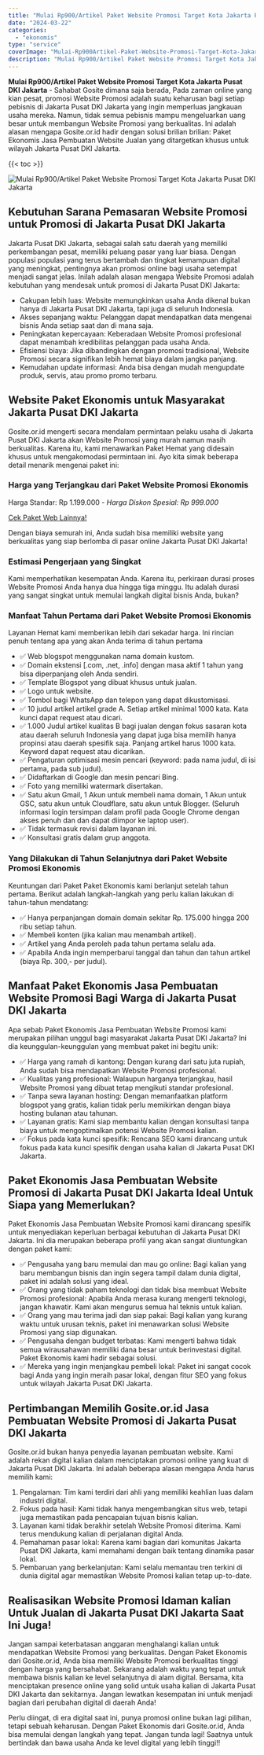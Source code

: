 ```yaml
---
title: "Mulai Rp900/Artikel Paket Website Promosi Target Kota Jakarta Pusat DKI Jakarta"
date: "2024-03-22"
categories: 
  - "ekonomis"
type: "service"
coverImage: "Mulai-Rp900Artikel-Paket-Website-Promosi-Target-Kota-Jakarta-Pusat-DKI-Jakarta.png"
description: "Mulai Rp900/Artikel Paket Website Promosi Target Kota Jakarta Pusat DKI Jakarta. Perlu diingat, di era digital saat ini, punya promosi online bukan lagi pili..."
---
```


**Mulai Rp900/Artikel Paket Website Promosi Target Kota Jakarta Pusat DKI Jakarta** - Sahabat Gosite dimana saja berada, Pada zaman online yang kian pesat, promosi Website Promosi adalah suatu keharusan bagi setiap pebisnis di Jakarta Pusat DKI Jakarta yang ingin memperluas jangkauan usaha mereka. Namun, tidak semua pebisnis mampu mengeluarkan uang besar untuk membangun Website Promosi yang berkualitas. Ini adalah alasan mengapa Gosite.or.id hadir dengan solusi brilian brilian: Paket Ekonomis Jasa Pembuatan Website Jualan yang ditargetkan khusus untuk wilayah Jakarta Pusat DKI Jakarta.

{{< toc >}}

![Mulai Rp900/Artikel Paket Website Promosi Target Kota Jakarta Pusat DKI Jakarta](/images/ekonomis/Mulai-Rp900Artikel-Paket-Website-Promosi-Target-Kota-Jakarta-Pusat-DKI-Jakarta.png)

## Kebutuhan Sarana Pemasaran Website Promosi untuk Promosi di Jakarta Pusat DKI Jakarta

Jakarta Pusat DKI Jakarta, sebagai salah satu daerah yang memiliki perkembangan pesat, memiliki peluang pasar yang luar biasa. Dengan populasi populasi yang terus bertambah dan tingkat kemampuan digital yang meningkat, pentingnya akan promosi online bagi usaha setempat menjadi sangat jelas. Inilah adalah alasan mengapa Website Promosi adalah kebutuhan yang mendesak untuk promosi di Jakarta Pusat DKI Jakarta:

- Cakupan lebih luas: Website memungkinkan usaha Anda dikenal bukan hanya di Jakarta Pusat DKI Jakarta, tapi juga di seluruh Indonesia.
- Akses sepanjang waktu: Pelanggan dapat mendapatkan data mengenai bisnis Anda setiap saat dan di mana saja.
- Peningkatan kepercayaan: Keberadaan Website Promosi profesional dapat menambah kredibilitas pelanggan pada usaha Anda.
- Efisiensi biaya: Jika dibandingkan dengan promosi tradisional, Website Promosi secara signifikan lebih hemat biaya dalam jangka panjang.
- Kemudahan update informasi: Anda bisa dengan mudah mengupdate produk, servis, atau promo promo terbaru.

## Website Paket Ekonomis untuk Masyarakat Jakarta Pusat DKI Jakarta

Gosite.or.id mengerti secara mendalam permintaan pelaku usaha di Jakarta Pusat DKI Jakarta akan Website Promosi yang murah namun masih berkualitas. Karena itu, kami menawarkan Paket Hemat yang didesain khusus untuk mengakomodasi permintaan ini. Ayo kita simak beberapa detail menarik mengenai paket ini:

### Harga yang Terjangkau dari Paket Website Promosi Ekonomis

<a class="cta-button">Harga Standar: Rp 1.199.000 - <em>Harga Diskon Spesial: Rp 999.000</em></a>

<a href="/jasa-web/" class="cta-button">Cek Paket Web Lainnya!</a>

Dengan biaya semurah ini, Anda sudah bisa memiliki website yang berkualitas yang siap berlomba di pasar online Jakarta Pusat DKI Jakarta!

### Estimasi Pengerjaan yang Singkat

Kami memperhatikan kesempatan Anda. Karena itu, perkiraan durasi proses Website Promosi Anda hanya dua hingga tiga minggu. Itu adalah durasi yang sangat singkat untuk memulai langkah digital bisnis Anda, bukan?

### Manfaat Tahun Pertama dari Paket Website Promosi Ekonomis

Layanan Hemat kami memberikan lebih dari sekadar harga. Ini rincian penuh tentang apa yang akan Anda terima di tahun pertama

- ✅ Web blogspot menggunakan nama domain kustom.
- ✅ Domain ekstensi \[.com, .net, .info\] dengan masa aktif 1 tahun yang bisa diperpanjang oleh Anda sendiri.
- ✅ Template Blogspot yang dibuat khusus untuk jualan.
- ✅ Logo untuk website.
- ✅ Tombol bagi WhatsApp dan telepon yang dapat dikustomisasi.
- ✅ 10 judul artikel artikel grade A. Setiap artikel minimal 1000 kata. Kata kunci dapat request atau dicari.
- ✅ 1.000 Judul artikel kualitas B bagi jualan dengan fokus sasaran kota atau daerah seluruh Indonesia yang dapat juga bisa memilih hanya propinsi atau daerah spesifik saja. Panjang artikel harus 1000 kata. Keyword dapat request atau dicarikan.
- ✅ Pengaturan optimisasi mesin pencari (keyword: pada nama judul, di isi pertama, pada sub judul).
- ✅ Didaftarkan di Google dan mesin pencari Bing.
- ✅ Foto yang memiliki watermark disertakan.
- ✅ Satu akun Gmail, 1 Akun untuk membeli nama domain, 1 Akun untuk GSC, satu akun untuk Cloudflare, satu akun untuk Blogger. (Seluruh informasi login tersimpan dalam profil pada Google Chrome dengan akses penuh dan dan dapat diimpor ke laptop user).
- ✅ Tidak termasuk revisi dalam layanan ini.
- ✅ Konsultasi gratis dalam grup anggota.

### Yang Dilakukan di Tahun Selanjutnya dari Paket Website Promosi Ekonomis

Keuntungan dari Paket Paket Ekonomis kami berlanjut setelah tahun pertama. Berikut adalah langkah-langkah yang perlu kalian lakukan di tahun-tahun mendatang:

- ✅ Hanya perpanjangan domain domain sekitar Rp. 175.000 hingga 200 ribu setiap tahun.
- ✅ Membeli konten (jika kalian mau menambah artikel).
- ✅ Artikel yang Anda peroleh pada tahun pertama selalu ada.
- ✅ Apabila Anda ingin memperbarui tanggal dan tahun dan tahun artikel (biaya Rp. 300,- per judul).

## Manfaat Paket Ekonomis Jasa Pembuatan Website Promosi Bagi Warga di Jakarta Pusat DKI Jakarta

Apa sebab Paket Ekonomis Jasa Pembuatan Website Promosi kami merupakan pilihan unggul bagi masyarakat Jakarta Pusat DKI Jakarta? Ini dia keunggulan-keunggulan yang membuat paket ini begitu unik:

- ✅ Harga yang ramah di kantong: Dengan kurang dari satu juta rupiah, Anda sudah bisa mendapatkan Website Promosi profesional.
- ✅ Kualitas yang profesional: Walaupun harganya terjangkau, hasil Website Promosi yang dibuat tetap mengikuti standar profesional.
- ✅ Tanpa sewa layanan hosting: Dengan memanfaatkan platform blogspot yang gratis, kalian tidak perlu memikirkan dengan biaya hosting bulanan atau tahunan.
- ✅ Layanan gratis: Kami siap membantu kalian dengan konsultasi tanpa biaya untuk mengoptimalkan potensi Website Promosi kalian.
- ✅ Fokus pada kata kunci spesifik: Rencana SEO kami dirancang untuk fokus pada kata kunci spesifik dengan usaha kalian di Jakarta Pusat DKI Jakarta.

## Paket Ekonomis Jasa Pembuatan Website Promosi di Jakarta Pusat DKI Jakarta Ideal Untuk Siapa yang Memerlukan?

Paket Ekonomis Jasa Pembuatan Website Promosi kami dirancang spesifik untuk menyediakan keperluan berbagai kebutuhan di Jakarta Pusat DKI Jakarta. Ini dia merupakan beberapa profil yang akan sangat diuntungkan dengan paket kami:

- ✅ Pengusaha yang baru memulai dan mau go online: Bagi kalian yang baru membangun bisnis dan ingin segera tampil dalam dunia digital, paket ini adalah solusi yang ideal.
- ✅ Orang yang tidak paham teknologi dan tidak bisa membuat Website Promosi profesional: Apabila Anda merasa kurang mengerti teknologi, jangan khawatir. Kami akan mengurus semua hal teknis untuk kalian.
- ✅ Orang yang mau terima jadi dan siap pakai: Bagi kalian yang kurang waktu untuk urusan teknis, paket ini menawarkan solusi Website Promosi yang siap digunakan.
- ✅ Pengusaha dengan budget terbatas: Kami mengerti bahwa tidak semua wirausahawan memiliki dana besar untuk berinvestasi digital. Paket Ekonomis kami hadir sebagai solusi.
- ✅ Mereka yang ingin menjangkau pembeli lokal: Paket ini sangat cocok bagi Anda yang ingin meraih pasar lokal, dengan fitur SEO yang fokus untuk wilayah Jakarta Pusat DKI Jakarta.

## Pertimbangan Memilih Gosite.or.id Jasa Pembuatan Website Promosi di Jakarta Pusat DKI Jakarta

Gosite.or.id bukan hanya penyedia layanan pembuatan website. Kami adalah rekan digital kalian dalam menciptakan promosi online yang kuat di Jakarta Pusat DKI Jakarta. Ini adalah beberapa alasan mengapa Anda harus memilih kami:

1. Pengalaman: Tim kami terdiri dari ahli yang memiliki keahlian luas dalam industri digital.
2. Fokus pada hasil: Kami tidak hanya mengembangkan situs web, tetapi juga memastikan pada pencapaian tujuan bisnis kalian.
3. Layanan kami tidak berakhir setelah Website Promosi diterima. Kami terus mendukung kalian di perjalanan digital Anda.
4. Pemahaman pasar lokal: Karena kami bagian dari komunitas Jakarta Pusat DKI Jakarta, kami memahami dengan baik tentang dinamika pasar lokal.
5. Pembaruan yang berkelanjutan: Kami selalu memantau tren terkini di dunia digital agar memastikan Website Promosi kalian tetap up-to-date.

## Realisasikan Website Promosi Idaman kalian Untuk Jualan di Jakarta Pusat DKI Jakarta Saat Ini Juga!

Jangan sampai keterbatasan anggaran menghalangi kalian untuk mendapatkan Website Promosi yang berkualitas. Dengan Paket Ekonomis dari Gosite.or.id, Anda bisa memiliki Website Promosi berkualitas tinggi dengan harga yang bersahabat. Sekarang adalah waktu yang tepat untuk membawa bisnis kalian ke level selanjutnya di alam digital. Bersama, kita menciptakan presence online yang solid untuk usaha kalian di Jakarta Pusat DKI Jakarta dan sekitarnya. Jangan lewatkan kesempatan ini untuk menjadi bagian dari perubahan digital di daerah Anda!

Perlu diingat, di era digital saat ini, punya promosi online bukan lagi pilihan, tetapi sebuah keharusan. Dengan Paket Ekonomis dari Gosite.or.id, Anda bisa memulai dengan langkah yang tepat. Jangan tunda lagi! Saatnya untuk bertindak dan bawa usaha Anda ke level digital yang lebih tinggi!!